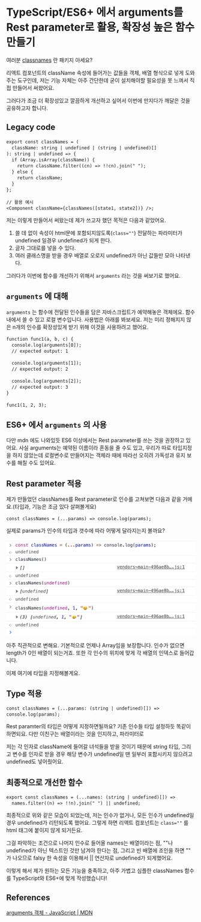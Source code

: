 # TypeScript/ES6+ 에서 arguments를 Rest parameter로 활용, 확장성 높은 함수만들기

여러분 [classnames](https://www.npmjs.com/package/classnames) 란 패키지 아세요?

리액트 컴포넌트의 className 속성에 들어가는 값들을 객체, 배열 형식으로 넣게 도와주는 도구인데, 저는 기능 자체는 아주 간단한데 굳이 설치해야할 필요성을 못 느껴서 직접 만들어서 써왔어요.

그러다가 조금 더 확장성있고 깔끔하게 개선하고 싶어서 이번에 만지다가 깨달은 것을 공유하고자 합니다.

## Legacy code

```tsx
export const classNames = (
  className: string | undefined | (string | undefined)[]
): string | undefined => {
  if (Array.isArray(className)) {
    return className.filter((cn) => !!cn).join(" ");
  } else {
    return className;
  }
};

// 활용 예시
<Component className={classNames([state1, state2])} />;
```

저는 이렇게 만들어서 써왔는데 제가 쓰고자 했던 목적은 다음과 같았어요.

1. 쓸 데 없이 속성이 html문에 포함되지않도록(`class=""`) 전달하는 파라미터가 undefined 일경우 undefined가 되게 한다.
2. 글자 그대로를 넣을 수 있다.
3. 여러 클래스명을 받을 경우 배열로 오로지 undefined가 아닌 값들만 모아 나타낸다.

그러다가 이번에 함수를 개선하기 위해서 `arguments` 라는 것을 써보기로 했어요.

## `arguments` 에 대해

`arguments` 는 함수에 전달된 인수들을 담은 자바스크립트가 예약해놓은 객체에요. 함수 내에서 쓸 수 있고 로컬 변수입니다. 사용법은 아래를 봐보세요. 저는 미리 정해지지 않은 n개의 인수를 확장성있게 받기 위해 이것을 사용하려고 했어요.

```tsx
function func1(a, b, c) {
  console.log(arguments[0]);
  // expected output: 1

  console.log(arguments[1]);
  // expected output: 2

  console.log(arguments[2]);
  // expected output: 3
}

func1(1, 2, 3);
```

## ES6+ 에서 `arguments` 의 사용

다만 mdn 에도 나와있듯 ES6 이상에서는 Rest parameter를 쓰는 것을 권장하고 있어요. 사실 arguments는 예약된 이름이라 혼동을 줄 수도 있고, 우리가 따로 타입지정을 하지 않았는데 로컬변수로 만들어지는 객체라 때에 따라선 오히려 가독성과 유지 보수를 해칠 수도 있어요.

## Rest parameter 적용

제가 만들었던 classNames를 Rest parameter로 인수를 고쳐보면 다음과 같을 거에요.(타입과, 기능은 조금 있다 살펴볼게요)

```tsx
const classNames = (...params) => console.log(params);
```

실제로 params가 인수의 타입과 갯수에 따라 어떻게 달라지는지 볼까요?

![images/Untitled.png](images/Untitled.png)

아주 직관적으로 변해요. 기본적으로 언제나 Array임을 보장합니다. 인수가 없으면 length가 0인 배열이 되는거죠. 또한 각 인수의 위치에 맞게 각 배열의 인덱스로 들어갑니다.

이제 여기에 타입을 지정해볼게요.

## Type 적용

```tsx
const classNames = (...params: (string | undefined)[]) => console.log(params);
```

Rest paramter의 타입은 어떻게 지정하면될까요? 기존 인수들 타입 설정하듯 똑같이 하면되요. 다만 이친구는 배열이라는 것을 인지하고, 파라미터로

저는 각 인자로 className에 들어갈 녀석들을 받을 것이기 때문에 string 타입, 그리고 변수를 인자로 받을 경우 해당 변수가 undefined일 땐 일부러 포함시키지 않으려고 undefined도 넣어줬어요.

## 최종적으로 개선한 함수

```tsx
export const classNames = (...names: (string | undefined)[]) =>
  names.filter((n) => !!n).join(" ") || undefined;
```

최종적으로 위와 같은 모습이 되었는데, 저는 인수가 없거나, 모든 인수가 undefined일 경우 undefined가 리턴되도록 했어요. 그렇게 하면 리액트 컴포넌트는 `class=""` 를 html 태그에 붙이지 않게 되거든요.

그걸 파악하는 조건으로 나머지 인수로 들어올 names는 배열이라는 점, ""나 undefined가 아닌 텍스트인 것만 남겨야 한다는 점, 그리고 빈 배열에 조인을 하면 "" 가 나오므로 falsy 한 속성을 이용해서 || 연산자로 undefined가 되게했어요.

이렇게 해서 제가 원하는 모든 기능을 충족하고, 아주 가볍고 심플한 classNames 함수를 TypeScript와 ES6+에 맞게 작성했습니다!

## References

[arguments 객체 - JavaScript | MDN](https://developer.mozilla.org/ko/docs/Web/JavaScript/Reference/Functions/arguments)
